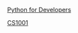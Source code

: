 [Python for Developers](http://ricardoduarte.github.io/python-for-developers/)

[CS1001](https://github.com/yoavram/CS1001.py)
